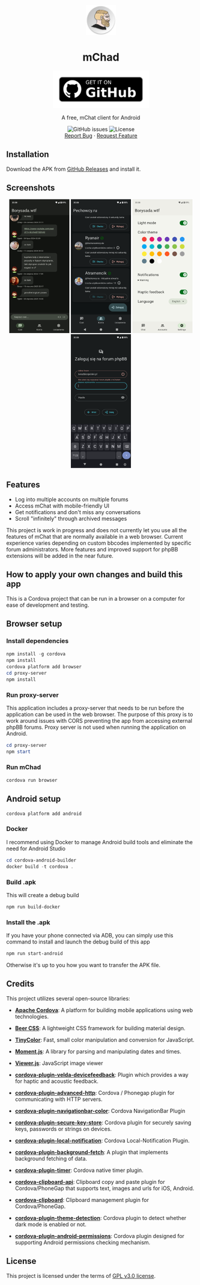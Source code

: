 <div align="center">
    <a href="https://github.com/Bilgamesh/mChad">
        <img src="./android/app/src/main/res/mipmap-xxxhdpi/ic_launcher.png" alt="mChad Logo" width="80" height="80">
    </a>
    <h1 align="center">mChad</h1>
    <a href="https://github.com/Bilgamesh/mChad/releases">
        <img src="https://raw.githubusercontent.com/Kunzisoft/Github-badge/main/get-it-on-github.png"
        alt="Get it on GitHub"
        width="256">
    </a>
    <p align="center">
        A free, mChat client for Android
        <br />
        <div align="center">
            <img alt="GitHub issues" src="https://img.shields.io/github/issues/Bilgamesh/mChad?style=flat-square">
            <img alt="License" src="https://img.shields.io/github/license/Bilgamesh/mChad.svg?style=flat-square">
        </div>
        <a href="https://github.com/Bilgamesh/mChad/issues">Report Bug</a>
        ·
        <a href="https://github.com/Bilgamesh/mChad/issues">Request Feature</a>
    </p>
</div>

## Installation

Download the APK from [GitHub Releases](https://github.com/Bilgamesh/mChad/releases) and install it.

## Screenshots

<div align="center">
    <img src="./screenshots/screenshot_1.png" width=160>
    <img src="./screenshots/screenshot_2.png" width=160>
    <img src="./screenshots/screenshot_3.png" width=160>
    <img src="./screenshots/screenshot_4.png" width=160>
</div>

## Features

- Log into multiple accounts on multiple forums
- Access mChat with mobile-friendly UI
- Get notifications and don't miss any conversations
- Scroll "infinitely" through archived messages

This project is work in progress and does not currently let you use all the features of mChat that are normally available in a web browser. Current experience varies depending on custom bbcodes implemented by specific forum administrators. More features and improved support for phpBB extensions will be added in the near future.

## How to apply your own changes and build this app

This is a Cordova project that can be run in a browser on a computer for ease of development and testing.

## Browser setup

### Install dependencies

```Powershell
npm install -g cordova
npm install
cordova platform add browser
cd proxy-server
npm install
```

### Run proxy-server

This application includes a proxy-server that needs to be run before the application can be used in the web browser. The purpose of this proxy is to work around issues with CORS preventing the app from accessing external phpBB forums. Proxy server is not used when running the application on Android.

```Powershell
cd proxy-server
npm start
```

### Run mChad

```Powershell
cordova run browser
```

## Android setup

```Powershell
cordova platform add android
```

### Docker

I recommend using Docker to manage Android build tools and eliminate the need for Android Studio

```Powershell
cd cordova-android-builder
docker build -t cordova .
```

### Build .apk

This will create a debug build

```Powershell
npm run build-docker
```

### Install the .apk

If you have your phone connected via ADB, you can simply use this command to install and launch the debug build of this app

```Powershell
npm run start-android
```

Otherwise it's up to you how you want to transfer the APK file.

## Credits

This project utilizes several open-source libraries:

- **[Apache Cordova](https://cordova.apache.org/)**: A platform for building mobile applications using web technologies.

- **[Beer CSS](https://github.com/beercss/beercss)**: A lightweight CSS framework for building material design.

- **[TinyColor](https://github.com/bgrins/TinyColor)**: Fast, small color manipulation and conversion for JavaScript.

- **[Moment.js](https://momentjs.com/)**: A library for parsing and manipulating dates and times.

- **[Viewer.js](https://fengyuanchen.github.io/viewerjs/)**: JavaScript image viewer

- **[cordova-plugin-velda-devicefeedback](https://github.com/VVelda/device-feedback)**: Plugin which provides a way for haptic and acoustic feedback.

- **[cordova-plugin-advanced-http](https://github.com/silkimen/cordova-plugin-advanced-http)**: Cordova / Phonegap plugin for communicating with HTTP servers.

- **[cordova-plugin-navigationbar-color](https://github.com/fagundes/cordova-plugin-navigationbar)**: Cordova NavigationBar Plugin

- **[cordova-plugin-secure-key-store](https://github.com/pradeep1991singh/cordova-plugin-secure-key-store)**: Cordova plugin for securely saving keys, passwords or strings on devices.

- **[cordova-plugin-local-notification](https://github.com/katzer/cordova-plugin-local-notifications)**: Cordova Local-Notification Plugin.

- **[cordova-plugin-background-fetch](https://github.com/transistorsoft/cordova-plugin-background-fetch)**: A plugin that implements background fetching of data.

- **[cordova-plugin-timer](https://github.com/kitolog/cordova-plugin-timer)**: Cordova native timer plugin.

- **[cordova-clipboard-api](https://github.com/wuori/cordova-clipboard-api)**: Clipboard copy and paste plugin for Cordova/PhoneGap that supports text, images and urls for iOS, Android.

- **[cordova-clipboard](https://github.com/ihadeed/cordova-clipboard)**: Clipboard management plugin for Cordova/PhoneGap.

- **[cordova-plugin-theme-detection](https://github.com/mariusbackes/cordova-plugin-theme-detection)**: Cordova plugin to detect whether dark mode is enabled or not.

- **[cordova-plugin-android-permissions](https://github.com/NeoLSN/cordova-plugin-android-permissions)**: Cordova plugin designed for supporting Android permissions checking mechanism.

## License

This project is licensed under the terms of [GPL v3.0 license](https://github.com/Bilgamesh/mChad/blob/main/LICENSE).
